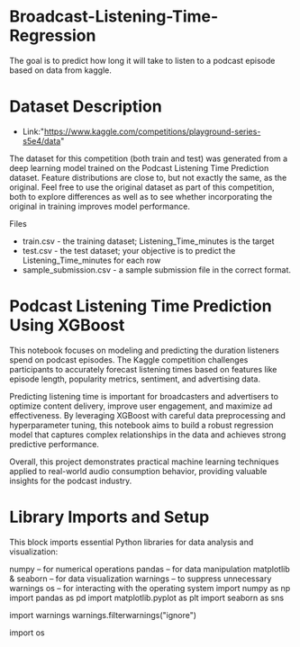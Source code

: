 # Broadcast-Listening-Time-Regression
The goal is to predict how long it will take to listen to a podcast episode based on data from kaggle.

# Dataset Description
+ Link:"https://www.kaggle.com/competitions/playground-series-s5e4/data"

The dataset for this competition (both train and test) was generated from a deep learning model trained on the Podcast Listening Time Prediction dataset. Feature distributions are close to, but not exactly the same, as the original. Feel free to use the original dataset as part of this competition, both to explore differences as well as to see whether incorporating the original in training improves model performance.

Files
- train.csv - the training dataset; Listening_Time_minutes is the target
- test.csv - the test dataset; your objective is to predict the Listening_Time_minutes for each row
- sample_submission.csv - a sample submission file in the correct format.

# Podcast Listening Time Prediction Using XGBoost
This notebook focuses on modeling and predicting the duration listeners spend on podcast episodes. The Kaggle competition challenges participants to accurately forecast listening times based on features like episode length, popularity metrics, sentiment, and advertising data.

Predicting listening time is important for broadcasters and advertisers to optimize content delivery, improve user engagement, and maximize ad effectiveness. By leveraging XGBoost with careful data preprocessing and hyperparameter tuning, this notebook aims to build a robust regression model that captures complex relationships in the data and achieves strong predictive performance.

Overall, this project demonstrates practical machine learning techniques applied to real-world audio consumption behavior, providing valuable insights for the podcast industry.

# Library Imports and Setup
This block imports essential Python libraries for data analysis and visualization:

numpy – for numerical operations
pandas – for data manipulation
matplotlib & seaborn – for data visualization
warnings – to suppress unnecessary warnings
os – for interacting with the operating system
import numpy as np 
import pandas as pd
import matplotlib.pyplot as plt
import seaborn as sns

import warnings
warnings.filterwarnings("ignore")

import os
